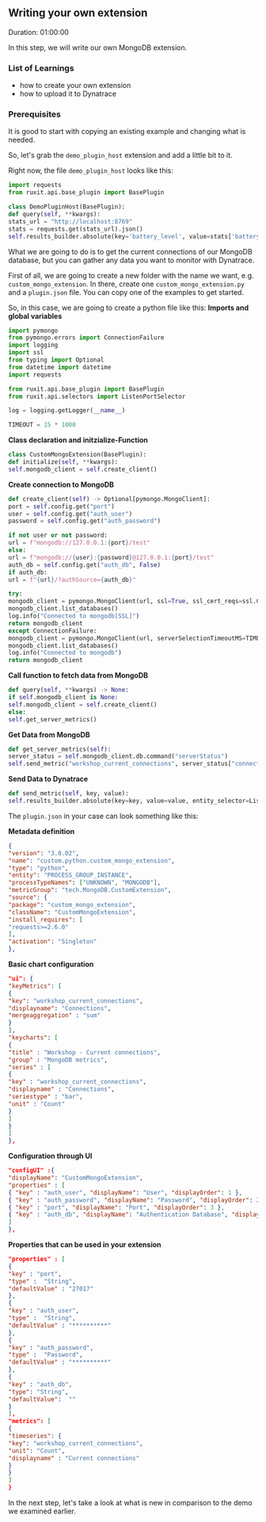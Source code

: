 ## Writing your own extension
Duration: 01:00:00

In this step, we will write our own MongoDB extension.


### List of Learnings
- how to create your own extension
- how to upload it to Dynatrace

### Prerequisites


It is good to start with copying an existing example and changing what is needed.

So, let's grab the `demo_plugin_host` extension and add a little bit to it.

Right now, the file `demo_plugin_host` looks like this:

```python
import requests
from ruxit.api.base_plugin import BasePlugin

class DemoPluginHost(BasePlugin):
def query(self, **kwargs):
stats_url = "http://localhost:8769"
stats = requests.get(stats_url).json()
self.results_builder.absolute(key='battery_level', value=stats['battery_level'])
```

What we are going to do is to get the current connections of our MongoDB database, but you can gather any data you want to monitor with Dynatrace.

First of all, we are going to create a new folder with the name we want, e.g. `custom_mongo_extension`. In there, create one `custom_mongo_extension.py` and a `plugin.json` file. You can copy one of the examples to get started.

So, in this case, we are going to create a python file like this:
**Imports and global variables**
```python
import pymongo
from pymongo.errors import ConnectionFailure
import logging
import ssl
from typing import Optional
from datetime import datetime
import requests

from ruxit.api.base_plugin import BasePlugin
from ruxit.api.selectors import ListenPortSelector

log = logging.getLogger(__name__)

TIMEOUT = 15 * 1000
```

**Class declaration and initzialize-Function**

```python
class CustomMongoExtension(BasePlugin):
def initialize(self, **kwargs):
self.mongodb_client = self.create_client()
```

**Create connection to MongoDB**

```python
def create_client(self) -> Optional[pymongo.MongoClient]:
port = self.config.get("port")
user = self.config.get("auth_user")
password = self.config.get("auth_password")

if not user or not password:
url = f"mongodb://127.0.0.1:{port}/test"
else:
url = f"mongodb://{user}:{password}@127.0.0.1:{port}/test"
auth_db = self.config.get("auth_db", False)
if auth_db:
url = f"{url}/?authSource={auth_db}"

try:
mongodb_client = pymongo.MongoClient(url, ssl=True, ssl_cert_reqs=ssl.CERT_NONE, serverSelectionTimeoutMS=TIMEOUT)
mongodb_client.list_databases()
log.info("Connected to mongodb[SSL]")
return mongodb_client
except ConnectionFailure:
mongodb_client = pymongo.MongoClient(url, serverSelectionTimeoutMS=TIMEOUT)
mongodb_client.list_databases()
log.info("Connected to mongodb")
return mongodb_client
```
**Call function to fetch data from MongoDB**
```python
def query(self, **kwargs) -> None:
if self.mongodb_client is None:
self.mongodb_client = self.create_client()
else:
self.get_server_metrics()
```

**Get Data from MongoDB**
```python
def get_server_metrics(self):
server_status = self.mongodb_client.db.command("serverStatus")
self.send_metric("workshop_current_connections", server_status["connections"]["current"])
```

**Send Data to Dynatrace**
```python
def send_metric(self, key, value):
self.results_builder.absolute(key=key, value=value, entity_selector=ListenPortSelector(self.config.get("port")))
```


The `plugin.json` in your case can look something like this:

**Metadata definition**

```json
{
"version": "3.0.02",
"name": "custom.python.custom_mongo_extension",
"type": "python",
"entity": "PROCESS_GROUP_INSTANCE",
"processTypeNames": ["UNKNOWN", "MONGODB"],
"metricGroup": "tech.MongoDB.CustomExtension",
"source": {
"package": "custom_mongo_extension",
"className": "CustomMongoExtension",
"install_requires": [
"requests>=2.6.0"
],
"activation": "Singleton"
},
```
**Basic chart configuration**
```json
"ui": {
"keyMetrics": [
{
"key": "workshop_current_connections",
"displayname": "Connections",
"mergeaggregation" : "sum"
}
],
"keycharts": [
{
"title" : "Workshop - Current connections",
"group" : "MongoDB metrics",
"series" : [
{
"key" : "workshop_current_connections",
"displayname" : "Connections",
"seriestype" : "bar",
"unit" : "Count"
}
]
}
]
},
```

**Configuration through UI**

```json
"configUI" :{
"displayName": "CustomMongoExtension",
"properties" : [
{ "key" : "auth_user", "displayName": "User", "displayOrder": 1 },
{ "key" : "auth_password", "displayName": "Password", "displayOrder": 2 },
{ "key" : "port", "displayName": "Port", "displayOrder": 3 },
{ "key" : "auth_db", "displayName": "Authentication Database", "displayOrder": 4, "displayHint": "Leave empty for default" }
]
},
```

**Properties that can be used in your extension**
```json
"properties" : [
{
"key" : "port",
"type" :  "String",
"defaultValue" : "27017"
},
{
"key" : "auth_user",
"type" :  "String",
"defaultValue" : "**********"
},
{
"key" : "auth_password",
"type" :  "Password",
"defaultValue" : "**********"
},
{
"key" : "auth_db",
"type": "String",
"defaultValue":  ""
}
],
"metrics": [
{
"timeseries": {
"key": "workshop_current_connections",
"unit": "Count",
"displayname" : "Current connections"
}
}
]
}
```


In the next step, let's take a look at what is new in comparison to the demo we examined earlier.

<!-- ------------------------ -->
